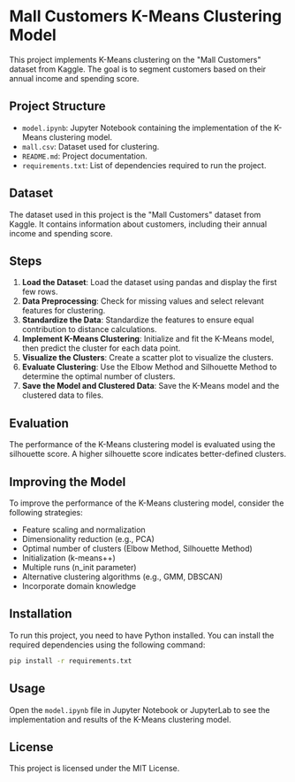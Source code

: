 # Mall Customers K-Means Clustering Model

This project implements K-Means clustering on the "Mall Customers" dataset from Kaggle. The goal is to segment customers based on their annual income and spending score.

## Project Structure

- `model.ipynb`: Jupyter Notebook containing the implementation of the K-Means clustering model.
- `mall.csv`: Dataset used for clustering.
- `README.md`: Project documentation.
- `requirements.txt`: List of dependencies required to run the project.

## Dataset

The dataset used in this project is the "Mall Customers" dataset from Kaggle. It contains information about customers, including their annual income and spending score.

## Steps

1. **Load the Dataset**: Load the dataset using pandas and display the first few rows.
2. **Data Preprocessing**: Check for missing values and select relevant features for clustering.
3. **Standardize the Data**: Standardize the features to ensure equal contribution to distance calculations.
4. **Implement K-Means Clustering**: Initialize and fit the K-Means model, then predict the cluster for each data point.
5. **Visualize the Clusters**: Create a scatter plot to visualize the clusters.
6. **Evaluate Clustering**: Use the Elbow Method and Silhouette Method to determine the optimal number of clusters.
7. **Save the Model and Clustered Data**: Save the K-Means model and the clustered data to files.

## Evaluation

The performance of the K-Means clustering model is evaluated using the silhouette score. A higher silhouette score indicates better-defined clusters.


## Improving the Model

To improve the performance of the K-Means clustering model, consider the following strategies:

- Feature scaling and normalization
- Dimensionality reduction (e.g., PCA)
- Optimal number of clusters (Elbow Method, Silhouette Method)
- Initialization (k-means++)
- Multiple runs (n_init parameter)
- Alternative clustering algorithms (e.g., GMM, DBSCAN)
- Incorporate domain knowledge

## Installation

To run this project, you need to have Python installed. You can install the required dependencies using the following command:

```sh
pip install -r requirements.txt
```

## Usage

Open the `model.ipynb` file in Jupyter Notebook or JupyterLab to see the implementation and results of the K-Means clustering model.

## License

This project is licensed under the MIT License.